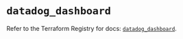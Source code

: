 # `datadog_dashboard`

Refer to the Terraform Registry for docs: [`datadog_dashboard`](https://registry.terraform.io/providers/datadog/datadog/3.53.0/docs/resources/dashboard).
